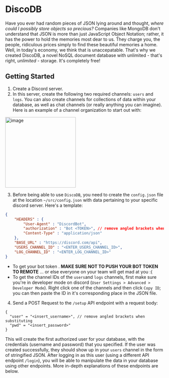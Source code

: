 # DiscoDB
Have you ever had random pieces of JSON lying around and thought, *where could I possibly store objects so precious?* Companies like MongoDB don't understand that JSON is more than just JavaScript Object Notation; rather, it has the power to hold the memories most dear to us. They charge you, the people, ridiculous prices simply to find these beautiful memories a home. Well, in today's economy, we think that is unaccepatable. That's why we created DiscoDB, a novel NoSQL document database with unlimited - that's right, *unlimited* - storage. It's completely free!

## Getting Started
1) Create a Discord server. 
2) In this server, create the following two required channels: `users` and `logs`. You can also create channels for collections of data within your database, as well as chat channels (or really anything you can imagine). Here is an example of a channel organization to start out with: 
<img width="224" alt="image" src="https://user-images.githubusercontent.com/66141551/221403694-be571483-db44-4148-af09-919d0ad75eaf.png">

3) Before being able to use `DiscoDB`, you need to create the `config.json` file at the location `~/src/config.json` with data pertaining to your specific discord server. Here's a template: 

```json
{
    "HEADERS" : {
        "User-Agent" : "DiscordBot",
        "authorization" : "Bot <TOKEN>", // remove angled brackets when substituting (<>)
        "Content-Type" : "application/json"
    },
    "BASE_URL" : "https://discord.com/api",
    "USERS_CHANNEL_ID" : "<ENTER_USERS_CHANNEL_ID>",
    "LOG_CHANNEL_ID" : "<ENTER_LOG_CHANNEL_ID>"
}
```

- To get your bot token . **MAKE SURE NOT TO PUSH YOUR BOT TOKEN TO REMOTE** ... or else everyone on your team will get mad at you :(
- To get the channel IDs of the `users`and `logs` channels, first make sure you're in developer mode on discord (`User Settings > Advanced > Developer Mode`). Right click one of the channels and then click `Copy ID`; you can then paste the ID in it's corresponding place in the JSON file.

4) Send a POST Request to the `/setup` API endpoint with a request body:
```
{
  "user" = "<insert_username>", // remove angled brackets when substituting
  "pwd" = "<insert_password>"
}
```
This will create the first authorized user for your database, with the credentials (username and password) that you specified. If the user was created successfully, they should show up in your `users` channel in the form of stringified JSON. After logging in as this user (using a different API endpoint `/login`), you will be able to manipulate the data in your database using other endpoints. More in-depth explanations of these endpoints are below. 



